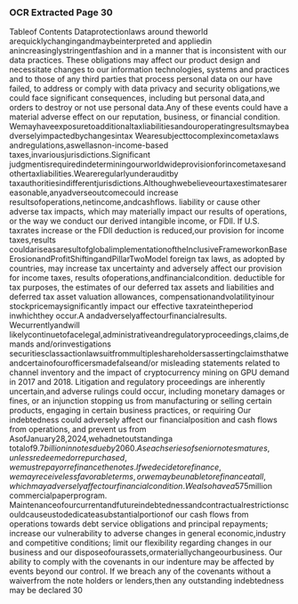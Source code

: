 ### OCR Extracted Page 30

Tableof Contents
Dataprotectionlaws around theworld arequicklychangingandmaybeinterpreted and appliedin anincreasinglystringentfashion
and in a manner that is inconsistent with our data practices. These obligations may affect our product design and necessitate
changes to our information technologies, systems and practices and to those of any third parties that process personal data on our
have failed, to address or comply with data privacy and security obligations,we could face significant consequences, including but
personal data,and orders to destroy or not use personal data.Any of these events could have a material adverse effect on our
reputation, business, or financial condition.
Wemayhaveexposuretoadditionaltaxliabilitiesandouroperatingresultsmaybeadverselyimpactedbychangesintax
Wearesubjecttocomplexincometaxlaws andregulations,aswellasnon-income-based taxes,invariousjurisdictions.Significant
judgmentisrequiredindeterminingourworldwideprovisionforincometaxesandothertaxliabilities.Weareregularlyunderauditby
taxauthoritiesindifferentjurisdictions.Althoughwebelieveourtaxestimatesarereasonable,anyadverseoutcomecould increase
resultsofoperations,netincome,andcashflows.
liability or cause other adverse tax impacts, which may materially impact our results of operations, or the way we conduct our
derived intangible income, or FDll. If U.S. taxrates increase or the FDll deduction is reduced,our provision for income taxes,results
couldariseasaresultofglobalimplementationoftheInclusiveFrameworkonBaseErosionandProfitShiftingandPillarTwoModel
foreign tax laws, as adopted by countries, may increase tax uncertainty and adversely affect our provision for income taxes, results
ofoperations,andfinancialcondition.
deductible for tax purposes, the estimates of our deferred tax assets and liabilities and deferred tax asset valuation allowances,
compensationandvolatilityinour stockpricemaysignificantly impact our effective taxrateintheperiod inwhichthey occur.A
andadverselyaffectourfinancialresults.
Wecurrentlyandwill likelycontinuetofacelegal,administrativeandregulatoryproceedings,claims,demands and/orinvestigations
securitiesclassactionlawsuitfrommultipleshareholdersassertingclaimsthatweandcertainofourofficersmadefalseand/or
misleading statements related to channel inventory and the impact of cryptocurrency mining on GPU demand in 2017 and 2018.
Litigation and regulatory proceedings are inherently uncertain,and adverse rulings could occur, including monetary damages or
fines, or an injunction stopping us from manufacturing or selling certain products, engaging in certain business practices, or requiring
Our indebtedness could adversely affect our financialposition and cash flows from operations, and prevent us from
AsofJanuary28,2024,wehadnetoutstandinga totalof$9.7billioninnotesdueby2060.Aseachseriesofseniornotesmatures,
unlessredeemedorrepurchased,wemustrepayorrefinancethenotes.Ifwedecidetorefinance,wemayreceivelessfavorable
terms,orwemaybeunabletorefinanceatall,whichmayadverselyaffectourfinancialcondition.We alsohavea$575million
commercialpaperprogram.
Maintenanceofourcurrentandfutureindebtednessandcontractualrestrictionscouldcauseustodedicateasubstantialportionof
our cash flows from operations towards debt service obligations and principal repayments; increase our vulnerability to adverse
changes in general economic,industry and competitive conditions; limit our flexibility regarding changes in our business and our
disposeofourassets,ormateriallychangeourbusiness.
Our ability to comply with the covenants in our indenture may be affected by events beyond our control. If we breach any of the
covenants without a waiverfrom the note holders or lenders,then any outstanding indebtedness may be declared
30